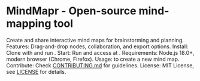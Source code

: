 # MindMapr - Open-source mind-mapping tool
Create and share interactive mind maps for brainstorming and planning.
Features: Drag-and-drop nodes, collaboration, and export options.
Install: Clone with  and run .
Start: Run  and access at .
Requirements: Node.js 18.0+, modern browser (Chrome, Firefox).
Usage:  to create a new mind map.
Contribute: Check [CONTRIBUTING.md](CONTRIBUTING.md) for guidelines.
License: MIT License, see [LICENSE](LICENSE) for details.
